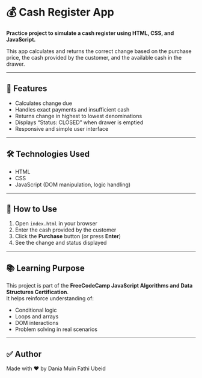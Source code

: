 # 💰 Cash Register App

**Practice project to simulate a cash register using HTML, CSS, and JavaScript.**

This app calculates and returns the correct change based on the purchase price, the cash provided by the customer, and the available cash in the drawer.

---

## 🚀 Features

- Calculates change due
- Handles exact payments and insufficient cash
- Returns change in highest to lowest denominations
- Displays “Status: CLOSED” when drawer is emptied
- Responsive and simple user interface

---

## 🛠️ Technologies Used

- HTML
- CSS
- JavaScript (DOM manipulation, logic handling)

---


## 🧪 How to Use

1. Open `index.html` in your browser
2. Enter the cash provided by the customer
3. Click the **Purchase** button (or press **Enter**)
4. See the change and status displayed

---



## 📚 Learning Purpose

This project is part of the **FreeCodeCamp JavaScript Algorithms and Data Structures Certification**.  
It helps reinforce understanding of:
- Conditional logic
- Loops and arrays
- DOM interactions
- Problem solving in real scenarios

---

## ✅ Author

Made with ❤️ by Dania Muin Fathi Ubeid

